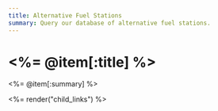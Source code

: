 ```yaml
---
title: Alternative Fuel Stations
summary: Query our database of alternative fuel stations.
---
```


# <%= @item[:title] %>
<%= @item[:summary] %>

<%= render("child_links") %>
